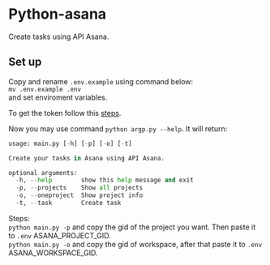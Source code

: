 # Python-asana

Create tasks using API Asana.

## Set up

Copy and rename `.env.example` using command below:  
`mv .env.example .env`  
and set enviroment variables.

To get the token follow this [steps](https://asana.com/guide/help/api/api).  

Now you may use command `python argp.py --help`. It will return:

```python
usage: main.py [-h] [-p] [-o] [-t]

Create your tasks in Asana using API Asana.

optional arguments:
  -h, --help        show this help message and exit
  -p, --projects    Show all projects
  -o, --oneproject  Show project info
  -t, --task        Create task

```

Steps:  
`python main.py -p` and copy the gid of the project you want. Then paste it to `.env` ASANA_PROJECT_GID.  
`python main.py -o` and copy the gid of workspace, after that paste it to `.env` ASANA_WORKSPACE_GID.
 


